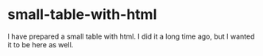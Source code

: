# small-table-with-html
I have prepared a small table with html. I did it a long time ago, but I wanted it to be here as well.
